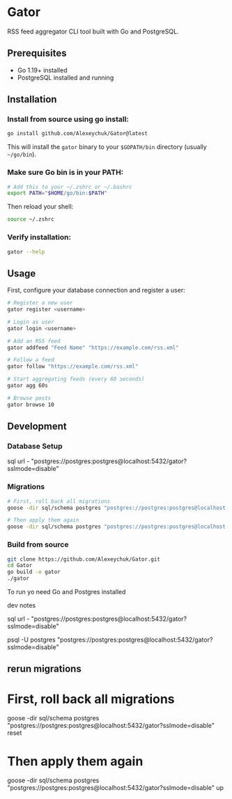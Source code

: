 # Gator

RSS feed aggregator CLI tool built with Go and PostgreSQL.

## Prerequisites

- Go 1.19+ installed
- PostgreSQL installed and running

## Installation

### Install from source using go install:

```bash
go install github.com/Alexeychuk/Gator@latest
```

This will install the `gator` binary to your `$GOPATH/bin` directory (usually `~/go/bin`).

### Make sure Go bin is in your PATH:

```bash
# Add this to your ~/.zshrc or ~/.bashrc
export PATH="$HOME/go/bin:$PATH"
```

Then reload your shell:

```bash
source ~/.zshrc
```

### Verify installation:

```bash
gator --help
```

## Usage

First, configure your database connection and register a user:

```bash
# Register a new user
gator register <username>

# Login as user
gator login <username>

# Add an RSS feed
gator addfeed "Feed Name" "https://example.com/rss.xml"

# Follow a feed
gator follow "https://example.com/rss.xml"

# Start aggregating feeds (every 60 seconds)
gator agg 60s

# Browse posts
gator browse 10
```

## Development

### Database Setup

sql url - "postgres://postgres:postgres@localhost:5432/gator?sslmode=disable"

### Migrations

```bash
# First, roll back all migrations
goose -dir sql/schema postgres "postgres://postgres:postgres@localhost:5432/gator?sslmode=disable" reset

# Then apply them again
goose -dir sql/schema postgres "postgres://postgres:postgres@localhost:5432/gator?sslmode=disable" up
```

### Build from source

```bash
git clone https://github.com/Alexeychuk/Gator.git
cd Gator
go build -o gator
./gator
```

To run yo need Go and Postgres installed

dev notes

sql url - "postgres://postgres:postgres@localhost:5432/gator?sslmode=disable"

psql -U postgres "postgres://postgres:postgres@localhost:5432/gator?sslmode=disable"

## rerun migrations

# First, roll back all migrations

goose -dir sql/schema postgres "postgres://postgres:postgres@localhost:5432/gator?sslmode=disable" reset

# Then apply them again

goose -dir sql/schema postgres "postgres://postgres:postgres@localhost:5432/gator?sslmode=disable" up
